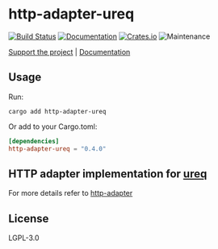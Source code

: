 # http-adapter-ureq

[![Build Status](https://github.com/twistedfall/http-adapter-ureq/actions/workflows/http-adapter-ureq.yml/badge.svg)](https://github.com/twistedfall/http-adapter-ureq/actions/workflows/http-adapter-ureq.yml)
[![Documentation](https://docs.rs/http-adapter-ureq/badge.svg)](https://docs.rs/http-adapter-ureq)
[![Crates.io](https://img.shields.io/crates/v/http-adapter-ureq)](https://crates.io/crates/http-adapter-ureq)
![Maintenance](https://img.shields.io/badge/maintenance-passively--maintained-yellowgreen.svg)

[Support the project](https://github.com/sponsors/twistedfall) | [Documentation](https://docs.rs/http-adapter-ureq)


## Usage

Run:
```shell
cargo add http-adapter-ureq
```
Or add to your Cargo.toml:
```toml
[dependencies]
http-adapter-ureq = "0.4.0"
```

## HTTP adapter implementation for [ureq](https://crates.io/crates/ureq)

For more details refer to [http-adapter](https://crates.io/crates/http-adapter)

## License

LGPL-3.0
